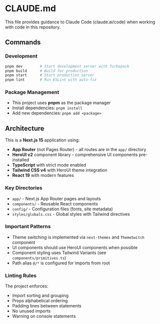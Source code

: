 # CLAUDE.md

This file provides guidance to Claude Code (claude.ai/code) when working with code in this repository.

## Commands

### Development
```bash
pnpm dev        # Start development server with Turbopack
pnpm build      # Build for production
pnpm start      # Start production server
pnpm lint       # Run ESLint with auto-fix
```

### Package Management
- This project uses **pnpm** as the package manager
- Install dependencies: `pnpm install`
- Add new dependencies: `pnpm add <package>`

## Architecture

This is a **Next.js 15** application using:
- **App Router** (not Pages Router) - all routes are in the `app/` directory
- **HeroUI v2** component library - comprehensive UI components pre-installed
- **TypeScript** with strict mode enabled
- **Tailwind CSS v4** with HeroUI theme integration
- **React 19** with modern features

### Key Directories
- `app/` - Next.js App Router pages and layouts
- `components/` - Reusable React components
- `config/` - Configuration files (fonts, site metadata)
- `styles/globals.css` - Global styles with Tailwind directives

### Important Patterns
- Theme switching is implemented via `next-themes` and `ThemeSwitch` component
- UI components should use HeroUI components when possible
- Component styling uses Tailwind Variants (see `components/primitives.ts`)
- Path alias `@/*` is configured for imports from root

### Linting Rules
The project enforces:
- Import sorting and grouping
- Props alphabetical ordering
- Padding lines between statements
- No unused imports
- Warning on console statements